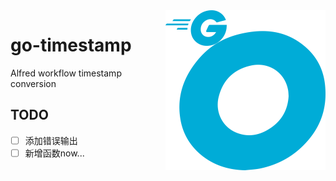 <img src="resources/go.svg" width=256 height=256 align="right"/>

# go-timestamp

Alfred workflow timestamp conversion

## TODO

- [ ] 添加错误输出
- [ ] 新增函数now...
